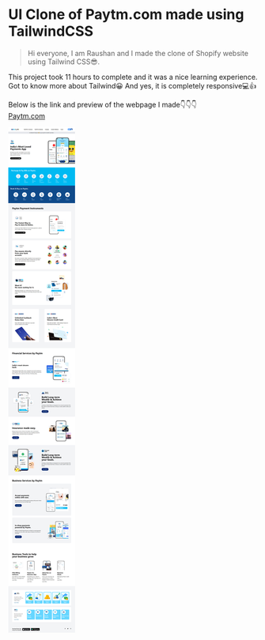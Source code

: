 # UI Clone of Paytm.com made using TailwindCSS
>Hi everyone, I am Raushan and I made the clone of Shopify website using Tailwind CSS😎.

This project took 11 hours to complete and it was a nice learning experience. Got to know more about Tailwind😀
And yes, it is completely responsive💻👍

Below is the link and preview of the webpage I made👇👇👇
<br>
[Paytm.com](https://re-paytm.netlify.app/)

![shopify](paytmui.png)
